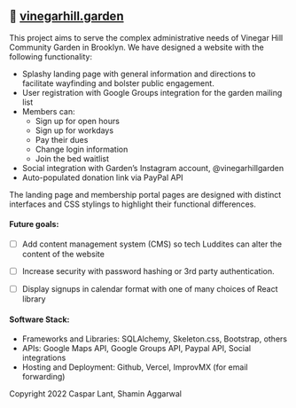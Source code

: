 ## 🌱 [vinegarhill.garden](http://vinegarhill.garden) 
This project aims to serve the complex administrative needs of Vinegar Hill Community Garden in Brooklyn. We have designed a website with the following functionality:
-   Splashy landing page with general information and directions to facilitate wayfinding and bolster public engagement.
-  User registration with Google Groups integration for the garden mailing list
-   Members can:
	- Sign up for open hours
	-   Sign up for workdays
	-   Pay their dues
    -   Change login information
	-   Join the bed waitlist
-   Social integration with Garden’s Instagram account, @vinegarhillgarden  
-   Auto-populated donation link via PayPal API

The landing page and membership portal pages are designed with distinct interfaces and CSS stylings to highlight their functional differences.

#### Future goals:
 - [ ]  Add content management system (CMS) so tech Luddites can alter the content of the website
- [ ]  Increase security with password hashing or 3rd party authentication.
- [ ] Display signups in calendar format with one of many choices of React library
    

#### Software Stack:
- Frameworks and Libraries: SQLAlchemy, Skeleton.css, Bootstrap, others
- APIs: Google Maps API, Google Groups API, Paypal API, Social integrations
- Hosting and Deployment: Github, Vercel, ImprovMX (for email forwarding)

Copyright 2022 Caspar Lant, Shamin Aggarwal
